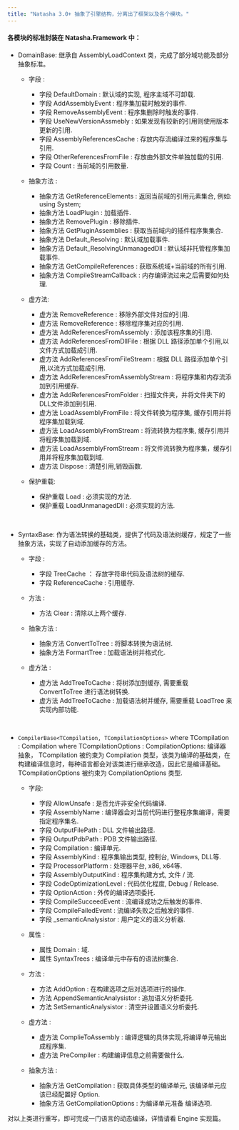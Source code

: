 ```yaml
---
title: "Natasha 3.0+ 抽象了引擎结构，分离出了框架以及各个模块。"
---
```


#### 各模块的标准封装在 Natasha.Framework 中：

- DomainBase: 继承自 AssemblyLoadContext 类，完成了部分域功能及部分抽象标准。

  - 字段 : 
    - 字段 DefaultDomain : 默认域的实现, 程序主域不可卸载.
    - 字段 AddAssemblyEvent : 程序集加载时触发的事件.
    - 字段 RemoveAssemblyEvent : 程序集删除时触发的事件.
    - 字段 UseNewVersionAssmebly : 如果发现有较新的引用则使用版本更新的引用.
    - 字段 AssemblyReferencesCache : 存放内存流编译过来的程序集与引用.
    - 字段 OtherReferencesFromFile : 存放由外部文件单独加载的引用.
    - 字段 Count : 当前域的引用数量.
  
  - 抽象方法 :
    - 抽象方法 GetReferenceElements : 返回当前域的引用元素集合, 例如: using System; 
    - 抽象方法 LoadPlugin : 加载插件.
    - 抽象方法 RemovePlugin : 移除插件.
    - 抽象方法 GetPluginAssemblies : 获取当前域内的插件程序集集合.
    - 抽象方法 Default_Resolving : 默认域加载事件.
    - 抽象方法 Default_ResolvingUnmanagedDll : 默认域非托管程序集加载事件.
    - 抽象方法 GetCompileReferences : 获取系统域+当前域的所有引用.
    - 抽象方法 CompileStreamCallback : 内存编译流过来之后需要如何处理.
  
  - 虚方法:
    - 虚方法 RemoveReference : 移除外部文件对应的引用.
    - 虚方法 RemoveReference : 移除程序集对应的引用.
    - 虚方法 AddReferencesFromAssembly : 添加该程序集的引用.
    - 虚方法 AddReferencesFromDllFile : 根据 DLL 路径添加单个引用,以文件方式加载成引用.
    - 虚方法 AddReferencesFromFileStream : 根据 DLL 路径添加单个引用,以流方式加载成引用.
    - 虚方法 AddReferencesFromAssemblyStream : 将程序集和内存流添加到引用缓存.
    - 虚方法 AddReferencesFromFolder : 扫描文件夹，并将文件夹下的DLL文件添加到引用.
    - 虚方法 LoadAssemblyFromFile : 将文件转换为程序集, 缓存引用并将程序集加载到域.
    - 虚方法 LoadAssemblyFromStream : 将流转换为程序集, 缓存引用并将程序集加载到域.
    - 虚方法 LoadAssemblyFromStream : 将文件流转换为程序集，缓存引用并将程序集加载到域.
    - 虚方法 Dispose : 清楚引用,销毁函数.
  
  - 保护重载:
    - 保护重载 Load : 必须实现的方法.
    - 保护重载 LoadUnmanagedDll : 必须实现的方法.

<br/>  

- SyntaxBase: 作为语法转换的基础类，提供了代码及语法树缓存，规定了一些抽象方法，实现了自动添加缓存的方法。
  
  - 字段 : 
    - 字段 TreeCache ： 存放字符串代码及语法树的缓存.
    - 字段 ReferenceCache : 引用缓存.
  
  - 方法 :
    - 方法 Clear : 清除以上两个缓存.
  
  - 抽象方法 :
    - 抽象方法 ConvertToTree : 将脚本转换为语法树.
    - 抽象方法 FormartTree : 加载语法树并格式化.
  
  - 虚方法 :
    - 虚方法 AddTreeToCache : 将树添加到缓存, 需要重载 ConvertToTree 进行语法树转换.
    - 虚方法 AddTreeToCache : 加载语法树并缓存, 需要重载 LoadTree 来实现内部功能.


<br/>  

- `CompilerBase<TCompilation, TCompilationOptions>` where TCompilation : Compilation where TCompilationOptions : CompilationOptions: 编译器抽象， TCompilation 被约束为 Compilation 类型，该类为编译的基础类，在构建编译信息时，每种语言都会对该类进行继承改造，因此它是编译基础。TCompilationOptions 被约束为 CompilationOptions 类型.

  - 字段:
    - 字段 AllowUnsafe : 是否允许非安全代码编译.
    - 字段 AssemblyName : 编译器会对当前代码进行整程序集编译，需要指定程序集名.
    - 字段 OutputFilePath : DLL 文件输出路径.
    - 字段 OutputPdbPath : PDB 文件输出路径.
    - 字段 Compilation : 编译单元.
    - 字段 AssemblyKind : 程序集输出类型, 控制台, Windows, DLL等.
    - 字段 ProcessorPlatform : 处理器平台, x86, x64等.
    - 字段 AssemblyOutputKind : 程序集构建方式, 文件 / 流.
    - 字段 CodeOptimizationLevel : 代码优化程度, Debug / Release.
    - 字段 OptionAction : 外传的编译选项委托.
    - 字段 CompileSucceedEvent : 流编译成功之后触发的事件.
    - 字段 CompileFailedEvent : 流编译失败之后触发的事件.
    - 字段 _semanticAnalysistor : 用户定义的语义分析器.
  
  - 属性 :
    - 属性 Domain : 域.
    - 属性 SyntaxTrees : 编译单元中存有的语法树集合.
  
  - 方法 :
    - 方法 AddOption : 在构建选项之后对选项进行的操作.
    - 方法 AppendSemanticAnalysistor : 追加语义分析委托.
    - 方法 SetSemanticAnalysistor : 清空并设置语义分析委托.
  
  - 虚方法 :
    - 虚方法 ComplieToAssembly : 编译逻辑的具体实现,将编译单元输出成程序集.
    - 虚方法 PreCompiler : 构建编译信息之前需要做什么.

  - 抽象方法 : 
    - 抽象方法 GetCompilation : 获取具体类型的编译单元, 该编译单元应该已经配置好 Option.
    - 抽象方法 GetCompilationOptions : 为编译单元准备 编译选项.

对以上类进行重写，即可完成一门语言的动态编译，详情请看 Engine 实现篇。
